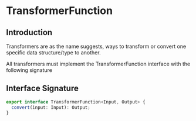 # TransformerFunction

## Introduction

Transformers are as the name suggests, ways to transform or convert one specific data structure/type to another.

All transformers must implement the TransformerFunction interface with the following signature

## Interface Signature

```ts
export interface TransformerFunction<Input, Output> {
  convert(input: Input): Output;
}
```
